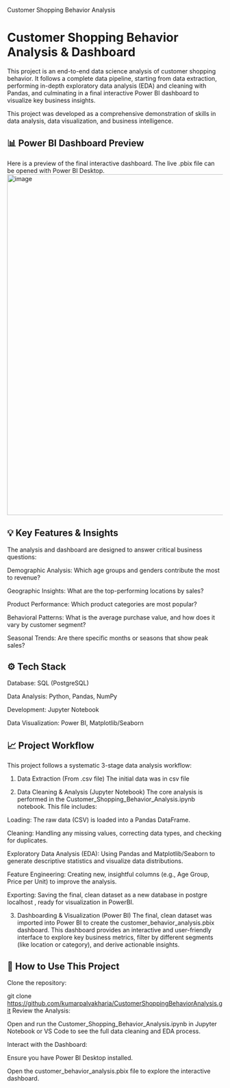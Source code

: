 Customer Shopping Behavior Analysis

# Customer Shopping Behavior Analysis & Dashboard
This project is an end-to-end data science analysis of customer shopping behavior. It follows a complete data pipeline, starting from data extraction, performing in-depth exploratory data analysis (EDA) and cleaning with Pandas, and culminating in a final interactive Power BI dashboard to visualize key business insights.

This project was developed as a comprehensive demonstration of skills in data analysis, data visualization, and business intelligence.

## 📊 Power BI Dashboard Preview
Here is a preview of the final interactive dashboard. The live .pbix file can be opened with Power BI Desktop.
<img width="1470" height="795" alt="image" src="https://github.com/user-attachments/assets/f86129da-7612-49e1-929d-8ebab554f7c8" />




## 💡 Key Features & Insights
The analysis and dashboard are designed to answer critical business questions:

Demographic Analysis: Which age groups and genders contribute the most to revenue?

Geographic Insights: What are the top-performing locations by sales?

Product Performance: Which product categories are most popular?

Behavioral Patterns: What is the average purchase value, and how does it vary by customer segment?

Seasonal Trends: Are there specific months or seasons that show peak sales?

## ⚙️ Tech Stack
Database: SQL (PostgreSQL)

Data Analysis: Python, Pandas, NumPy

Development: Jupyter Notebook

Data Visualization: Power BI, Matplotlib/Seaborn

## 📈 Project Workflow
This project follows a systematic 3-stage data analysis workflow:

1. Data Extraction (From .csv file)
The initial data was in csv file 

2. Data Cleaning & Analysis (Jupyter Notebook)
The core analysis is performed in the Customer_Shopping_Behavior_Analysis.ipynb notebook. This file includes:

Loading: The raw data (CSV) is loaded into a Pandas DataFrame.

Cleaning: Handling any missing values, correcting data types, and checking for duplicates.

Exploratory Data Analysis (EDA): Using Pandas and Matplotlib/Seaborn to generate descriptive statistics and visualize data distributions.

Feature Engineering: Creating new, insightful columns (e.g., Age Group, Price per Unit) to improve the analysis.

Exporting: Saving the final, clean dataset as a new database in postgre localhost , ready for visualization in PowerBI.

3. Dashboarding & Visualization (Power BI)
The final, clean dataset was imported into Power BI to create the customer_behavior_analysis.pbix dashboard. This dashboard provides an interactive and user-friendly interface to explore key business metrics, filter by different segments (like location or category), and derive actionable insights.

## 🚀 How to Use This Project
Clone the repository:

git clone https://github.com/kumarpalvakharia/CustomerShoppingBehaviorAnalysis.git
Review the Analysis:

Open and run the Customer_Shopping_Behavior_Analysis.ipynb in Jupyter Notebook or VS Code to see the full data cleaning and EDA process.

Interact with the Dashboard:

Ensure you have Power BI Desktop installed.

Open the customer_behavior_analysis.pbix file to explore the interactive dashboard.
